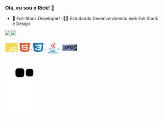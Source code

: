 ### Olá, eu sou o Rick! 👋

- 🔭 Full-Stack Developer!
-👨‍💻 Estudando Desenvolvimento web Full Stack e Design

<div>
  <a href="https://github.com/RickFernandez">
  <img height="180em" src="https://github-readme-stats.vercel.app/api?username=RickFernandez&show_icons=true&theme=github_dark&include_all_commits=true&count_private=true"/>
  <img height="180em" src="https://github-readme-stats.vercel.app/api/top-langs/?username=RickFernandez&layout=compact&langs_count=7&theme=github_dark"/>
</div>
  
<div style="display: inline_block"><br>
  <img align="center" alt="Rick-Js" height="30" width="40" src="https://raw.githubusercontent.com/devicons/devicon/master/icons/javascript/javascript-plain.svg">
  <img align="center" alt="Rick-HTML" height="30" width="40" src="https://raw.githubusercontent.com/devicons/devicon/master/icons/html5/html5-original.svg">
  <img align="center" alt="Rick-CSS" height="30" width="40" src="https://raw.githubusercontent.com/devicons/devicon/master/icons/css3/css3-original.svg">
  <img align="center" alt="Rick-Python" height="40" width="50" src="https://raw.githubusercontent.com/devicons/devicon/master/icons/java/java-original.svg">
  <img align="center" alt="Rick-Python" height="40" width="50" src="https://raw.githubusercontent.com/devicons/devicon/master/icons/php/php-original.svg">

  
  ![Snake animation](https://github.com/RickFernandez/RickFernandez/blob/output/github-contribution-grid-snake.svg)
